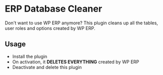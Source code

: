 # ERP Database Cleaner

Don't want to use WP ERP anymore? This plugin cleans up all the tables, user roles and options created by WP ERP.

## Usage

 * Install the plugin
 * On activation, it **DELETES EVERYTHING** created by WP ERP
 * Deactivate and delete this plugin
